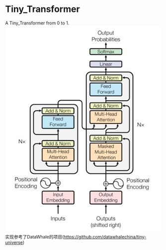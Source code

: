 # Tiny_Transformer
A Tiny_Transformer from 0 to 1.
![image](https://github.com/Jse-NGV/Tiny_Transformer/blob/main/image-20240816214746024.png)
实现参考了DataWhale的项目(https://github.com/datawhalechina/tiny-universe)
